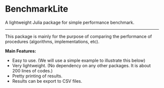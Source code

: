 # BenchmarkLite

A lightweight Julia package for simple performance benchmark.

------------

This package is mainly for the purpose of comparing the performance of procedures (algorithms, implementations, etc). 

**Main Features:**

- Easy to use. (We will use a simple example to illustrate this below)
- Very lightweight. (No dependency on any other packages. It is about 200 lines of codes.)
- Pretty printing of results.
- Results can be export to CSV files.

